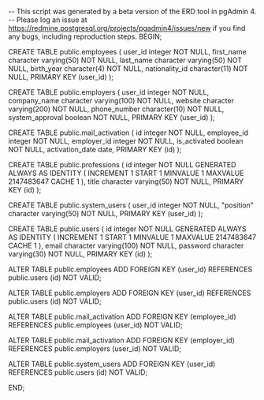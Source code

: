 
-- This script was generated by a beta version of the ERD tool in pgAdmin 4.
-- Please log an issue at https://redmine.postgresql.org/projects/pgadmin4/issues/new if you find any bugs, including reproduction steps.
BEGIN;


CREATE TABLE public.employees
(
    user_id integer NOT NULL,
    first_name character varying(50) NOT NULL,
    last_name character varying(50) NOT NULL,
    birth_year character(4) NOT NULL,
    nationality_id character(11) NOT NULL,
    PRIMARY KEY (user_id)
);

CREATE TABLE public.employers
(
    user_id integer NOT NULL,
    company_name character varying(100) NOT NULL,
    website character varying(200) NOT NULL,
    phone_number character(10) NOT NULL,
    system_approval boolean NOT NULL,
    PRIMARY KEY (user_id)
);

CREATE TABLE public.mail_activation
(
    id integer NOT NULL,
    employee_id integer NOT NULL,
    employer_id integer NOT NULL,
    is_activated boolean NOT NULL,
    activation_date date,
    PRIMARY KEY (id)
);

CREATE TABLE public.professions
(
    id integer NOT NULL GENERATED ALWAYS AS IDENTITY ( INCREMENT 1 START 1 MINVALUE 1 MAXVALUE 2147483647 CACHE 1 ),
    title character varying(50) NOT NULL,
    PRIMARY KEY (id)
);

CREATE TABLE public.system_users
(
    user_id integer NOT NULL,
    "position" character varying(50) NOT NULL,
    PRIMARY KEY (user_id)
);

CREATE TABLE public.users
(
    id integer NOT NULL GENERATED ALWAYS AS IDENTITY ( INCREMENT 1 START 1 MINVALUE 1 MAXVALUE 2147483647 CACHE 1 ),
    email character varying(100) NOT NULL,
    password character varying(30) NOT NULL,
    PRIMARY KEY (id)
);

ALTER TABLE public.employees
    ADD FOREIGN KEY (user_id)
    REFERENCES public.users (id)
    NOT VALID;


ALTER TABLE public.employers
    ADD FOREIGN KEY (user_id)
    REFERENCES public.users (id)
    NOT VALID;


ALTER TABLE public.mail_activation
    ADD FOREIGN KEY (employee_id)
    REFERENCES public.employees (user_id)
    NOT VALID;


ALTER TABLE public.mail_activation
    ADD FOREIGN KEY (employer_id)
    REFERENCES public.employers (user_id)
    NOT VALID;


ALTER TABLE public.system_users
    ADD FOREIGN KEY (user_id)
    REFERENCES public.users (id)
    NOT VALID;

END;
